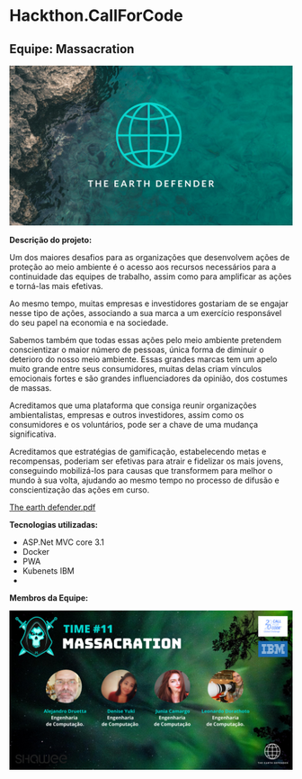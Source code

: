 
# Hackthon.CallForCode
## Equipe: Massacration

![The Earth Defender Logo](https://github.com/Hackthon-The-earth-defenders/Hackthon.CallForCode/blob/master/The%20earth%20defender%20(2).png)

**Descrição do projeto:**

Um dos maiores desafios para as organizações que desenvolvem ações de proteção ao meio ambiente é o acesso aos recursos necessários para a continuidade das equipes de trabalho, assim como para amplificar as ações e torná-las mais efetivas. 

Ao mesmo tempo, muitas empresas e investidores gostariam de se engajar nesse tipo de ações, associando a sua marca a um exercício responsável do seu papel na economia e na sociedade.

Sabemos também que todas essas ações pelo meio ambiente pretendem conscientizar o maior número de pessoas, única forma de diminuir o deterioro do nosso meio ambiente. Essas grandes marcas tem um apelo muito grande entre seus consumidores, muitas delas criam vínculos emocionais fortes e são grandes influenciadores da opinião, dos costumes de massas.

Acreditamos que uma plataforma que consiga reunir organizações ambientalistas, empresas e outros investidores, assim como os consumidores e os voluntários, pode ser a chave de uma mudança significativa.

Acreditamos que estratégias de gamificação, estabelecendo metas e recompensas, poderiam ser efetivas para atrair e fidelizar os mais jovens, conseguindo mobilizá-los para causas que transformem para melhor o mundo à sua volta, ajudando ao mesmo tempo no processo de difusão e conscientização das ações em curso.

[The earth defender.pdf](https://github.com/Hackthon-The-earth-defenders/Hackthon.CallForCode/blob/master/The%20earth%20defender.pdf)

**Tecnologias utilizadas:**

 - ASP.Net MVC core 3.1
 - Docker
 - PWA
 - Kubenets IBM
 - 

**Membros da Equipe:**

![Massacration](https://github.com/Hackthon-The-earth-defenders/Hackthon.CallForCode/blob/master/timao.png)
